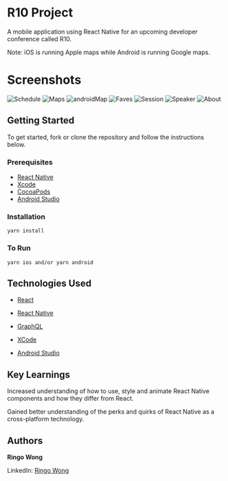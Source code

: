 # R10 Project

A mobile application using React Native for an upcoming developer conference called R10.

Note: iOS is running Apple maps while Android is running Google maps.

# Screenshots

![Schedule](js/assets/Screenshots/schedule1.png)
![Maps](js/assets/Screenshots/map.png)
![androidMap](js/assets/Screenshots/androidMap.png)
![Faves](js/assets/Screenshots/faves.png)
![Session](js/assets/Screenshots/session.png)
![Speaker](js/assets/Screenshots/speaker.png)
![About](js/assets/Screenshots/about.png)

## Getting Started

To get started, fork or clone the repository and follow the instructions below.

### Prerequisites

- [React Native](https://facebook.github.io/react-native/)
- [Xcode](https://developer.apple.com/xcode/)
- [CocoaPods](https://cocoapods.org/)
- [Android Studio](https://developer.android.com/studio/)

### Installation

`yarn install`

### To Run

`yarn ios and/or yarn android`

## Technologies Used

- [React](https://reactjs.org/docs/hello-world.html)

- [React Native](https://facebook.github.io/react-native/)

- [GraphQL](https://graphql.org/)

- [XCode](https://developer.apple.com/xcode/)
- [Android Studio](https://developer.android.com/studio)

## Key Learnings

Increased understanding of how to use, style and animate React Native components and how they differ from React.

Gained better understanding of the perks and quirks of React Native as a cross-platform technology.

## Authors

**Ringo Wong**

LinkedIn: [Ringo Wong](https://www.linkedin.com/in/ringo-wong)
